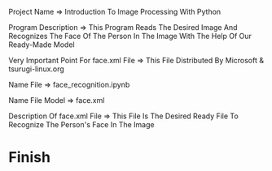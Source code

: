 Project Name => Introduction To Image Processing With Python

Program Description => This Program Reads The Desired Image And Recognizes The Face Of The Person In The Image With The Help Of Our Ready-Made Model

Very Important Point For face.xml File => This File Distributed By Microsoft & tsurugi-linux.org

Name File => face_recognition.ipynb

Name File Model => face.xml

Description Of face.xml File => This File Is The Desired Ready File To Recognize The Person's Face In The Image

# Finish

